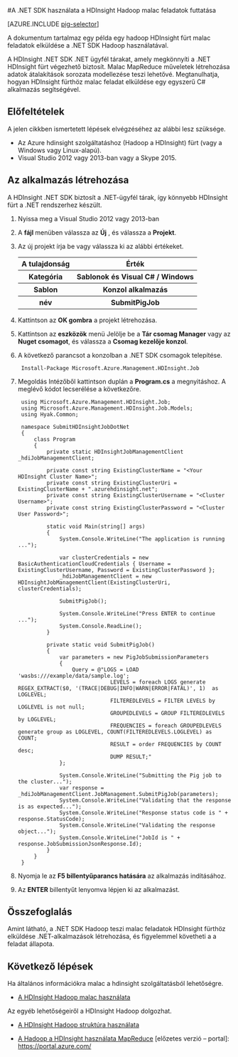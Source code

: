 <properties
   pageTitle="A HDInsight .NET Hadoop malac használata |} Microsoft Azure"
   description="Megtudhatja, hogy miként malac feladatok a HDInsight hadoop elküldése a .NET SDK Hadoop használatával."
   services="hdinsight"
   documentationCenter=".net"
   authors="Blackmist"
   manager="jhubbard"
   editor="cgronlun"
   tags="azure-portal"/>

<tags
   ms.service="hdinsight"
   ms.devlang="dotnet"
   ms.topic="article"
   ms.tgt_pltfrm="na"
   ms.workload="big-data"
   ms.date="10/17/2016"
   ms.author="larryfr"/>

#<a name="run-pig-jobs-using-the-net-sdk-for-hadoop-in-hdinsight"></a>A .NET SDK használata a HDInsight Hadoop malac feladatok futtatása

[AZURE.INCLUDE [pig-selector](../../includes/hdinsight-selector-use-pig.md)]

A dokumentum tartalmaz egy példa egy hadoop HDInsight fürt malac feladatok elküldése a .NET SDK Hadoop használatával.

A HDInsight .NET SDK .NET ügyfél tárakat, amely megkönnyíti a .NET HDInsight fürt végezhető biztosít. Malac MapReduce műveletek létrehozása adatok átalakítások sorozata modellezése teszi lehetővé. Megtanulhatja, hogyan HDInsight fürthöz malac feladat elküldése egy egyszerű C# alkalmazás segítségével.

## <a name="prerequisites"></a>Előfeltételek

A jelen cikkben ismertetett lépések elvégzéséhez az alábbi lesz szüksége.

* Az Azure hdinsight szolgáltatáshoz (Hadoop a HDInsight) fürt (vagy a Windows vagy Linux-alapú).
* Visual Studio 2012 vagy 2013-ban vagy a Skype 2015.

## <a name="create-the-application"></a>Az alkalmazás létrehozása

A HDInsight .NET SDK biztosít a .NET-ügyfél tárak, így könnyebb HDInsight fürt a .NET rendszerhez készült. 


1. Nyissa meg a Visual Studio 2012 vagy 2013-ban
2. A **fájl** menüben válassza az **Új** , és válassza a **Projekt**.
3. Az új projekt írja be vagy válassza ki az alábbi értékeket.

    <table>
    <tr>
    <th>A tulajdonság</th>
    <th>Érték</th>
    </tr>
    <tr>
    <th>Kategória</th>
    <th>Sablonok és Visual C# / Windows</th>
    </tr>
    <tr>
    <th>Sablon</th>
    <th>Konzol alkalmazás</th>
    </tr>
    <tr>
    <th>név</th>
    <th>SubmitPigJob</th>
    </tr>
    </table>
4. Kattintson az **OK gombra** a projekt létrehozása.
5. Kattintson az **eszközök** menü Jelölje be a **Tár csomag Manager** vagy az **Nuget csomagot**, és válassza a **Csomag kezelője konzol**.
6. A következő parancsot a konzolban a .NET SDK csomagok telepítése.

        Install-Package Microsoft.Azure.Management.HDInsight.Job

7. Megoldás Intézőből kattintson duplán a **Program.cs** a megnyitáshoz. A meglévő kódot lecserélése a következőre.

        using Microsoft.Azure.Management.HDInsight.Job;
        using Microsoft.Azure.Management.HDInsight.Job.Models;
        using Hyak.Common;

        namespace SubmitHDInsightJobDotNet
        {
            class Program
            {
                private static HDInsightJobManagementClient _hdiJobManagementClient;

                private const string ExistingClusterName = "<Your HDInsight Cluster Name>";
                private const string ExistingClusterUri = ExistingClusterName + ".azurehdinsight.net";
                private const string ExistingClusterUsername = "<Cluster Username>";
                private const string ExistingClusterPassword = "<Cluster User Password>";

                static void Main(string[] args)
                {
                    System.Console.WriteLine("The application is running ...");

                    var clusterCredentials = new BasicAuthenticationCloudCredentials { Username = ExistingClusterUsername, Password = ExistingClusterPassword };
                    _hdiJobManagementClient = new HDInsightJobManagementClient(ExistingClusterUri, clusterCredentials);

                    SubmitPigJob();

                    System.Console.WriteLine("Press ENTER to continue ...");
                    System.Console.ReadLine();
                }

                private static void SubmitPigJob()
                {
                    var parameters = new PigJobSubmissionParameters
                    {
                        Query = @"LOGS = LOAD 'wasbs:///example/data/sample.log';
                                    LEVELS = foreach LOGS generate REGEX_EXTRACT($0, '(TRACE|DEBUG|INFO|WARN|ERROR|FATAL)', 1)  as LOGLEVEL;
                                    FILTEREDLEVELS = FILTER LEVELS by LOGLEVEL is not null;
                                    GROUPEDLEVELS = GROUP FILTEREDLEVELS by LOGLEVEL;
                                    FREQUENCIES = foreach GROUPEDLEVELS generate group as LOGLEVEL, COUNT(FILTEREDLEVELS.LOGLEVEL) as COUNT;
                                    RESULT = order FREQUENCIES by COUNT desc;
                                    DUMP RESULT;"
                    };

                    System.Console.WriteLine("Submitting the Pig job to the cluster...");
                    var response = _hdiJobManagementClient.JobManagement.SubmitPigJob(parameters);
                    System.Console.WriteLine("Validating that the response is as expected...");
                    System.Console.WriteLine("Response status code is " + response.StatusCode);
                    System.Console.WriteLine("Validating the response object...");
                    System.Console.WriteLine("JobId is " + response.JobSubmissionJsonResponse.Id);
                }
            }
        }


7. Nyomja le az **F5 billentyűparancs hatására** az alkalmazás indításához.
8. Az **ENTER** billentyűt lenyomva lépjen ki az alkalmazást.

## <a name="summary"></a>Összefoglalás

Amint látható, a .NET SDK Hadoop teszi malac feladatok HDInsight fürthöz elküldése .NET-alkalmazások létrehozása, és figyelemmel követheti a a feladat állapota.

## <a name="next-steps"></a>Következő lépések

Ha általános információkra malac a hdinsight szolgáltatásból lehetőségre.

* [A HDInsight Hadoop malac használata](hdinsight-use-pig.md)

Az egyéb lehetőségeiről a HDInsight Hadoop dolgozhat.

* [A HDInsight Hadoop struktúra használata](hdinsight-use-hive.md)

* [A Hadoop a HDInsight használata MapReduce](hdinsight-use-mapreduce.md) [előzetes verzió – portal]: https://portal.azure.com/
